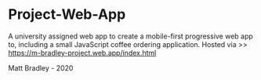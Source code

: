 # Project-Web-App
A university assigned web app to create a mobile-first progressive web app to, including a small JavaScript coffee ordering application. Hosted via  >> https://m-bradley-project.web.app/index.html

Matt Bradley - 2020

